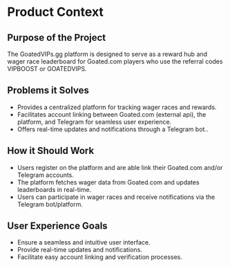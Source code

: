 # Product Context

## Purpose of the Project
The GoatedVIPs.gg platform is designed to serve as a reward hub and wager race leaderboard for Goated.com players who use the referral codes VIPBOOST or GOATEDVIPS.

## Problems it Solves
- Provides a centralized platform for tracking wager races and rewards.
- Facilitates account linking between Goated.com (external api), the platform, and Telegram for seamless user experience.
- Offers real-time updates and notifications through a Telegram bot..

## How it Should Work
- Users register on the platform and are able link their Goated.com and/or Telegram accounts.
- The platform fetches wager data from Goated.com and updates leaderboards in real-time.
- Users can participate in wager races and receive notifications via the Telegram bot/platform.

## User Experience Goals
- Ensure a seamless and intuitive user interface.
- Provide real-time updates and notifications.
- Facilitate easy account linking and verification processes.

